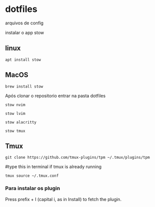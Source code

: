 # dotfiles
arquivos de config 

instalar o app stow 

## linux 

`apt install stow`


## MacOS

`brew install stow` 



Após clonar o repositorio entrar na pasta dotfiles

`stow nvim`

`stow lvim`

`stow alacritty`

`stow tmux`



## Tmux

`git clone https://github.com/tmux-plugins/tpm ~/.tmux/plugins/tpm`

#type this in terminal if tmux is already running

`tmux source ~/.tmux.conf`

### Para instalar os plugin

Press prefix + I (capital i, as in Install) to fetch the plugin.

